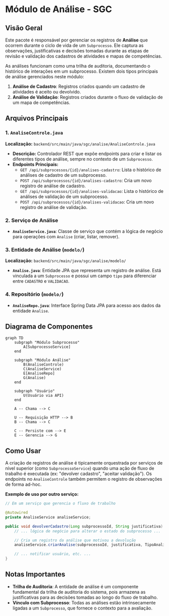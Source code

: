 # Módulo de Análise - SGC

## Visão Geral
Este pacote é responsável por gerenciar os registros de **Análise** que ocorrem durante o ciclo de vida de um `Subprocesso`. Ele captura as observações, justificativas e decisões tomadas durante as etapas de revisão e validação dos cadastros de atividades e mapas de competências.

As análises funcionam como uma trilha de auditoria, documentando o histórico de interações em um subprocesso. Existem dois tipos principais de análise gerenciados neste módulo:

1.  **Análise de Cadastro**: Registros criados quando um cadastro de atividades é aceito ou devolvido.
2.  **Análise de Validação**: Registros criados durante o fluxo de validação de um mapa de competências.

## Arquivos Principais

### 1. `AnaliseControle.java`
**Localização:** `backend/src/main/java/sgc/analise/AnaliseControle.java`
- **Descrição:** Controlador REST que expõe endpoints para criar e listar os diferentes tipos de análise, sempre no contexto de um `Subprocesso`.
- **Endpoints Principais:**
  - `GET /api/subprocessos/{id}/analises-cadastro`: Lista o histórico de análises de cadastro de um subprocesso.
  - `POST /api/subprocessos/{id}/analises-cadastro`: Cria um novo registro de análise de cadastro.
  - `GET /api/subprocessos/{id}/analises-validacao`: Lista o histórico de análises de validação de um subprocesso.
  - `POST /api/subprocessos/{id}/analises-validacao`: Cria um novo registro de análise de validação.

### 2. Serviço de Análise
- **`AnaliseService.java`**: Classe de serviço que contém a lógica de negócio para operações com `Analise` (criar, listar, remover).

### 3. Entidade de Análise (`modelo/`)
**Localização:** `backend/src/main/java/sgc/analise/modelo/`
- **`Analise.java`**: Entidade JPA que representa um registro de análise. Está vinculada a um `Subprocesso` e possui um campo `tipo` para diferenciar entre `CADASTRO` e `VALIDACAO`.

### 4. Repositório (`modelo/`)
- **`AnaliseRepo.java`**: Interface Spring Data JPA para acesso aos dados da entidade `Analise`.

## Diagrama de Componentes
```mermaid
graph TD
    subgraph "Módulo Subprocesso"
        A[SubprocessoService]
    end

    subgraph "Módulo Análise"
        B(AnaliseControle)
        C(AnaliseService)
        E[AnaliseRepo]
        G(Analise)
    end

    subgraph "Usuário"
        U(Usuário via API)
    end

    A -- Chama --> C

    U -- Requisição HTTP --> B
    B -- Chama --> C

    C -- Persiste com --> E
    E -- Gerencia --> G
```

## Como Usar

A criação de registros de análise é tipicamente orquestrada por serviços de nível superior (como `SubprocessoService`) quando uma ação de fluxo de trabalho é executada (ex: "devolver cadastro", "aceitar validação"). Os endpoints no `AnaliseControle` também permitem o registro de observações de forma ad-hoc.

**Exemplo de uso por outro serviço:**
```java
// Em um serviço que gerencia o fluxo de trabalho

@Autowired
private AnaliseService analiseService;

public void devolverCadastro(Long subprocessoId, String justificativa) {
    // ... lógica de negócio para alterar o estado do subprocesso ...

    // Cria um registro da análise que motivou a devolução
    analiseService.criarAnalise(subprocessoId, justificativa, TipoAnalise.CADASTRO);

    // ... notificar usuário, etc. ...
}
```

## Notas Importantes
- **Trilha de Auditoria**: A entidade de análise é um componente fundamental da trilha de auditoria do sistema, pois armazena as justificativas para as decisões tomadas ao longo do fluxo de trabalho.
- **Vínculo com Subprocesso**: Todas as análises estão intrinsecamente ligadas a um `Subprocesso`, que fornece o contexto para a avaliação.

